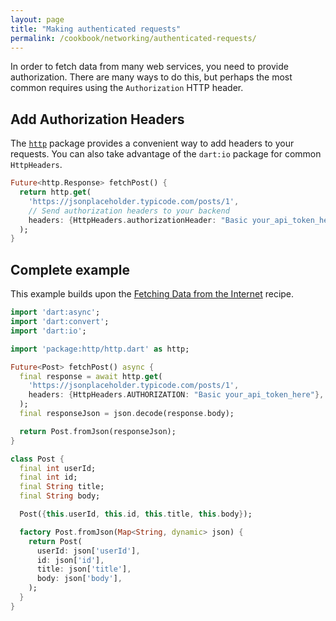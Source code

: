 ```yaml
---
layout: page
title: "Making authenticated requests"
permalink: /cookbook/networking/authenticated-requests/
---
```


In order to fetch data from many web services, you need to provide 
authorization. There are many ways to do this, but perhaps the most common 
requires using the `Authorization` HTTP header.

## Add Authorization Headers

The [`http`](https://pub.dartlang.org/packages/http) package provides a 
convenient way to add headers to your requests. You can also take advantage of 
the `dart:io` package for common `HttpHeaders`.

<!-- skip -->
```dart
Future<http.Response> fetchPost() {
  return http.get(
    'https://jsonplaceholder.typicode.com/posts/1',
    // Send authorization headers to your backend
    headers: {HttpHeaders.authorizationHeader: "Basic your_api_token_here"},
  );
}
```

## Complete example

This example builds upon the [Fetching Data from the Internet](/cookbook/networking/fetch-data/) 
recipe.

```dart
import 'dart:async';
import 'dart:convert';
import 'dart:io';

import 'package:http/http.dart' as http;

Future<Post> fetchPost() async {
  final response = await http.get(
    'https://jsonplaceholder.typicode.com/posts/1',
    headers: {HttpHeaders.AUTHORIZATION: "Basic your_api_token_here"},
  );
  final responseJson = json.decode(response.body);

  return Post.fromJson(responseJson);
}

class Post {
  final int userId;
  final int id;
  final String title;
  final String body;

  Post({this.userId, this.id, this.title, this.body});

  factory Post.fromJson(Map<String, dynamic> json) {
    return Post(
      userId: json['userId'],
      id: json['id'],
      title: json['title'],
      body: json['body'],
    );
  }
}
```
